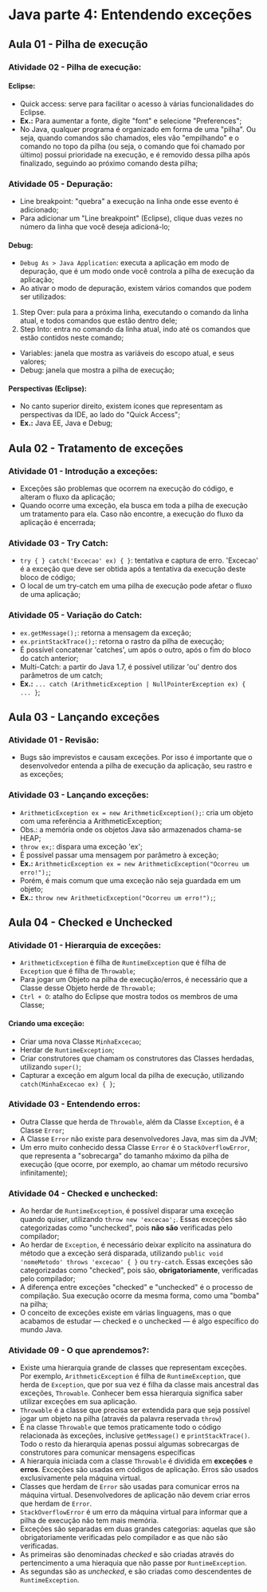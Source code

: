 # Java parte 4: Entendendo exceções

## Aula 01 - Pilha de execução

### Atividade 02 - Pilha de execução:

#### Eclipse:

- Quick access: serve para facilitar o acesso à várias funcionalidades do Eclipse.
- **Ex.:** Para aumentar a fonte, digite "font" e selecione "Preferences";
- No Java, qualquer programa é organizado em forma de uma "pilha". Ou seja, quando comandos são chamados, eles vão "empilhando" e o comando no topo da pilha (ou seja, o comando que foi chamado por último) possui prioridade na execução, e é removido dessa pilha após finalizado, seguindo ao próximo comando desta pilha;

### Atividade 05 - Depuração:

- Line breakpoint: "quebra" a execução na linha onde esse evento é adicionado;
- Para adicionar um "Line breakpoint" (Eclipse), clique duas vezes no número da linha que você deseja adicioná-lo;

#### Debug:

- `Debug As > Java Application`: executa a aplicação em modo de depuração, que é um modo onde você controla a pilha de execução da aplicação;
- Ao ativar o modo de depuração, existem vários comandos que podem ser utilizados:
1. Step Over: pula para a próxima linha, executando o comando da linha atual, e todos comandos que estão dentro dele;
2. Step Into: entra no comando da linha atual, indo até os comandos que estão contidos neste comando;
- Variables: janela que mostra as variáveis do escopo atual, e seus valores;
- Debug: janela que mostra a pilha de execução;

#### Perspectivas (Eclipse):

- No canto superior direito, existem ícones que representam as perspectivas da IDE, ao lado do "Quick Access";
- **Ex.:** Java EE, Java e Debug;


## Aula 02 - Tratamento de exceções

### Atividade 01 - Introdução a exceções:

- Exceções são problemas que ocorrem na execução do código, e alteram o fluxo da aplicação;
- Quando ocorre uma exceção, ela busca em toda a pilha de execução um tratamento para ela. Caso não encontre, a execução do fluxo da aplicação é encerrada;

### Atividade 03 - Try Catch:

- `try { } catch('Excecao' ex) { }`: tentativa e captura de erro. 'Excecao' é a exceção que deve ser obtida após a tentativa da execução deste bloco de código;
- O local de um try-catch em uma pilha de execução pode afetar o fluxo de uma aplicação;

### Atividade 05 - Variação do Catch:

- `ex.getMessage();`: retorna a mensagem da exceção;
- `ex.printStackTrace();`: retorna o rastro da pilha de execução;
- É possível concatenar 'catches', um após o outro, após o fim do bloco do catch anterior;
- Multi-Catch: a partir do Java 1.7, é possível utilizar 'ou' dentro dos parâmetros de um catch;
- **Ex.:** `... catch (ArithmeticException | NullPointerException ex) { ... }`;


## Aula 03 - Lançando exceções

### Atividade 01 - Revisão:

- Bugs são imprevistos e causam exceções. Por isso é importante que o desenvolvedor entenda a pilha de execução da aplicação, seu rastro e as exceções;

### Atividade 03 - Lançando exceções:

- `ArithmeticException ex = new ArithmeticException();`: cria um objeto com uma referência a ArithmeticException;
- Obs.: a memória onde os objetos Java são armazenados chama-se HEAP;
- `throw ex;`: dispara uma exceção 'ex';
- É possível passar uma mensagem por parâmetro à exceção;
- **Ex.:** `ArithmeticException ex = new ArithmeticException("Ocorreu um erro!");`;
- Porém, é mais comum que uma exceção não seja guardada em um objeto;
- **Ex.:** `throw new ArithmeticException("Ocorreu um erro!");`;


## Aula 04 - Checked e Unchecked

### Atividade 01 - Hierarquia de exceções:

- `ArithmeticException` é filha de `RuntimeException` que é filha de `Exception` que é filha de `Throwable`;
- Para jogar um Objeto na pilha de execução/erros, é necessário que a Classe desse Objeto herde de `Throwable`;
- `Ctrl + O`: atalho do Eclipse que mostra todos os membros de uma Classe;

#### Criando uma exceção:

- Criar uma nova Classe `MinhaExcecao`;
- Herdar de `RuntimeException`;
- Criar construtores que chamam os construtores das Classes herdadas, utilizando `super()`;
- Capturar a exceção em algum local da pilha de execução, utilizando `catch(MinhaExcecao ex) { }`;

### Atividade 03 - Entendendo erros:

- Outra Classe que herda de `Throwable`, além da Classe `Exception`, é a Classe `Error`;
- A Classe `Error` não existe para desenvolvedores Java, mas sim da JVM;
- Um erro muito conhecido dessa Classe `Error` é o `StackOverflowError`, que representa a "sobrecarga" do tamanho máximo da pilha de execução (que ocorre, por exemplo, ao chamar um método recursivo infinitamente);

### Atividade 04 - Checked e unchecked:

- Ao herdar de `RuntimeException`, é possível disparar uma exceção quando quiser, utilizando `throw new 'excecao';`. Essas exceções são categorizadas como "unchecked", pois **não são** verificadas pelo compilador;
- Ao herdar de `Exception`, é necessário deixar explícito na assinatura do método que a exceção será disparada, utilizando `public void 'nomeMetodo' throws 'excecao' { }`  ou `try-catch`. Essas exceções são categorizadas como "checked", pois são, **obrigatoriamente**, verificadas pelo compilador;
- A diferença entre exceções "checked" e "unchecked" é o processo de compilação. Sua execução ocorre da mesma forma, como uma "bomba" na pilha;
- O conceito de exceções existe em várias linguagens, mas o que acabamos de estudar — checked e o unchecked — é algo específico do mundo Java.

### Atividade 09 - O que aprendemos?:

- Existe uma hierarquia grande de classes que representam exceções. Por exemplo, `ArithmeticException` é filha de `RuntimeException`, que herda de `Exception`, que por sua vez é filha da classe mais ancestral das exceções, `Throwable`. Conhecer bem essa hierarquia significa saber utilizar exceções em sua aplicação.
- `Throwable` é a classe que precisa ser extendida para que seja possível jogar um objeto na pilha (através da palavra reservada `throw`)
- É na classe `Throwable` que temos praticamente todo o código relacionada às exceções, inclusive `getMessage()` e `printStackTrace()`. Todo o resto da hierarquia apenas possui algumas sobrecargas de construtores para comunicar mensagens específicas
- A hierarquia iniciada com a classe `Throwable` é dividida em **exceções** e **erros**. Exceções são usadas em códigos de aplicação. Erros são usados exclusivamente pela máquina virtual.
- Classes que herdam de `Error` são usadas para comunicar erros na máquina virtual. Desenvolvedores de aplicação não devem criar erros que herdam de `Error`.
- `StackOverflowError` é um erro da máquina virtual para informar que a pilha de execução não tem mais memória.
- Exceções são separadas em duas grandes categorias: aquelas que são obrigatoriamente verificadas pelo compilador e as que não são verificadas.
- As primeiras são denominadas *checked* e são criadas através do pertencimento a uma hieraquia que não passe por `RuntimeException`.
- As segundas são as *unchecked*, e são criadas como descendentes de `RuntimeException`.
